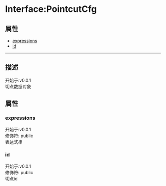 # Interface:PointcutCfg
## 属性
+ [expressions](#PROP_expressions)
+ [id](#PROP_id)
  
---
## 描述
<font class="since">开始于:v0.0.1</font>  
切点数据对象  
## 属性
### <a id="PROP_expressions">expressions</a>
<font class="since">开始于:v0.0.1</font>  
修饰符: <font class="modifier">public</font>  
表达式串  
### <a id="PROP_id">id</a>
<font class="since">开始于:v0.0.1</font>  
修饰符: <font class="modifier">public</font>  
切点id  
